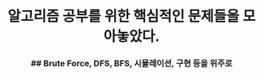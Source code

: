 <div align=center>
  <h1>알고리즘 공부를 위한 핵심적인 문제들을 모아놓았다.</h1>
</div>
<div align=center>
  <h3>## Brute Force, DFS, BFS, 시뮬레이션, 구현 등을 위주로</h3>
</div>
